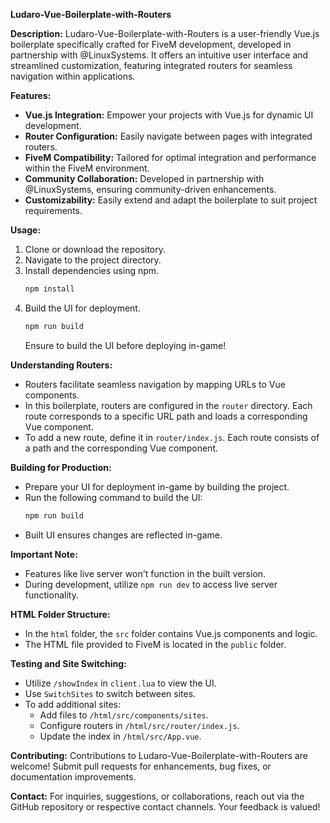 **Ludaro-Vue-Boilerplate-with-Routers**

**Description:**
Ludaro-Vue-Boilerplate-with-Routers is a user-friendly Vue.js boilerplate specifically crafted for FiveM development, developed in partnership with @LinuxSystems. It offers an intuitive user interface and streamlined customization, featuring integrated routers for seamless navigation within applications.

**Features:**
- **Vue.js Integration:** Empower your projects with Vue.js for dynamic UI development.
- **Router Configuration:** Easily navigate between pages with integrated routers.
- **FiveM Compatibility:** Tailored for optimal integration and performance within the FiveM environment.
- **Community Collaboration:** Developed in partnership with @LinuxSystems, ensuring community-driven enhancements.
- **Customizability:** Easily extend and adapt the boilerplate to suit project requirements.

**Usage:**
1. Clone or download the repository.
2. Navigate to the project directory.
3. Install dependencies using npm.
   ```bash
   npm install
   ```
4. Build the UI for deployment.
   ```bash
   npm run build
   ```
   Ensure to build the UI before deploying in-game!

**Understanding Routers:**
- Routers facilitate seamless navigation by mapping URLs to Vue components.
- In this boilerplate, routers are configured in the `router` directory. Each route corresponds to a specific URL path and loads a corresponding Vue component.
- To add a new route, define it in `router/index.js`. Each route consists of a path and the corresponding Vue component.

**Building for Production:**
- Prepare your UI for deployment in-game by building the project.
- Run the following command to build the UI:
   ```bash
   npm run build
   ```
- Built UI ensures changes are reflected in-game.

**Important Note:**
- Features like live server won't function in the built version.
- During development, utilize `npm run dev` to access live server functionality.

**HTML Folder Structure:**
- In the `html` folder, the `src` folder contains Vue.js components and logic.
- The HTML file provided to FiveM is located in the `public` folder.

**Testing and Site Switching:**
- Utilize `/showIndex` in `client.lua` to view the UI.
- Use `SwitchSites` to switch between sites.
- To add additional sites:
   - Add files to `/html/src/components/sites`.
   - Configure routers in `/html/src/router/index.js`.
   - Update the index in `/html/src/App.vue`.

**Contributing:**
Contributions to Ludaro-Vue-Boilerplate-with-Routers are welcome! Submit pull requests for enhancements, bug fixes, or documentation improvements.

**Contact:**
For inquiries, suggestions, or collaborations, reach out via the GitHub repository or respective contact channels. Your feedback is valued!